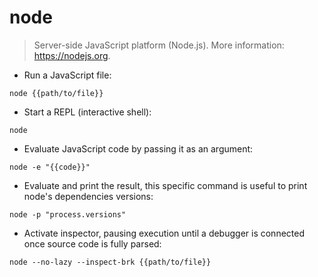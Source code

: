 # node

> Server-side JavaScript platform (Node.js).
> More information: <https://nodejs.org>.

- Run a JavaScript file:

`node {{path/to/file}}`

- Start a REPL (interactive shell):

`node`

- Evaluate JavaScript code by passing it as an argument:

`node -e "{{code}}"`

- Evaluate and print the result, this specific command is useful to print node's dependencies versions:

`node -p "process.versions"`

- Activate inspector, pausing execution until a debugger is connected once source code is fully parsed:

`node --no-lazy --inspect-brk {{path/to/file}}`

